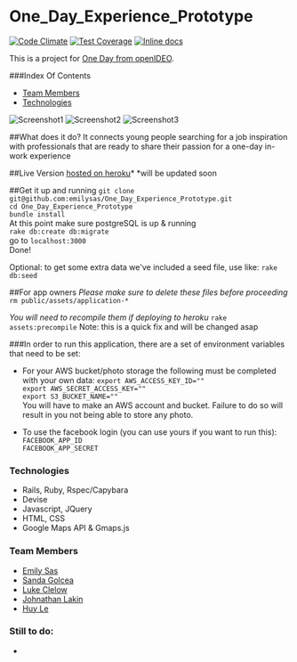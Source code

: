 # One_Day_Experience_Prototype

[![Code Climate](https://codeclimate.com/github/emilysas/One_Day_Experience_Prototype/badges/gpa.svg)](https://codeclimate.com/github/emilysas/One_Day_Experience_Prototype) [![Test Coverage](https://codeclimate.com/github/emilysas/One_Day_Experience_Prototype/badges/coverage.svg)](https://codeclimate.com/github/emilysas/One_Day_Experience_Prototype) [![Inline docs](http://inch-ci.org/github/emilysas/One_Day_Experience_Prototype.svg?branch=master)](http://inch-ci.org/github/emilysas/One_Day_Experience_Prototype)


This is a project for [One Day from openIDEO](https://openideo.com/challenge/youth-employment-pathways/ideas/one-day).

###Index Of Contents
- <a href="#team-members">Team Members</a>
- <a href="#technologies">Technologies</a>

![Screenshot1](/app/public/images/screenshot1)
![Screenshot2](/app/public/images/screenshot2)
![Screenshot3](/app/public/images/screenshot3)


##What does it do?
It connects young people searching for a job inspiration with professionals that are ready to share their passion for a one-day in-work experience

##Live Version
[hosted on heroku](https://one-day-xp.herokuapp.com/)*
*will be updated soon

##Get it up and running
`git clone git@github.com:emilysas/One_Day_Experience_Prototype.git`  
`cd One_Day_Experience_Prototype`  
`bundle install`  
At this point make sure postgreSQL is up & running  
`rake db:create db:migrate`  
go to `localhost:3000`  
Done!

Optional:
to get some extra data we've included a seed file, use like:
`rake db:seed`

##For app owners
*Please make sure to delete these files before proceeding*
 `rm public/assets/application-*`
 
*You will need to recompile them if deploying to heroku*
`rake assets:precompile`
Note: this is a quick fix and will be changed asap

###In order to run this application, there are a set of environment variables that need to be set:

* For your AWS bucket/photo storage the following must be completed with your own data:
`export AWS_ACCESS_KEY_ID=""`  
`export AWS_SECRET_ACCESS_KEY=""`  
`export S3_BUCKET_NAME=""`  
You will have to make an AWS account and bucket.
Failure to do so will result in you not being able to store any photo.

* To use the facebook login (you can use yours if you want to run this): 
`FACEBOOK_APP_ID`  
`FACEBOOK_APP_SECRET`

### Technologies
- Rails, Ruby, Rspec/Capybara
- Devise
- Javascript, JQuery
- HTML, CSS
- Google Maps API & Gmaps.js

[](#team)<a name="team"></a>
### Team Members
- [Emily Sas](https://github.com/emilysas)
- [Sanda Golcea](https://github.com/sandagolcea)
- [Luke Clelow](https://github.com/lukeclewlow)
- [Johnathan Lakin](https://github.com/jjlakin)
- [Huy Le](https://github.com/tekhuy)

### Still to do:
- 
